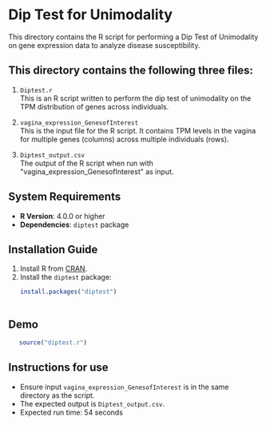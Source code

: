 # Dip Test for Unimodality

This directory contains the R script for performing a Dip Test of Unimodality on gene expression data to analyze disease susceptibility.

## This directory contains the following three files:

1) `Diptest.r`  
 This is an R script written to perform the dip test of unimodality on the TPM distribution of genes across individuals.

2) `vagina_expression_GenesofInterest`  
 This is the input file for the R script. It contains TPM levels in the vagina for multiple genes (columns) across multiple individuals (rows).

3) `Diptest_output.csv`  
 The output of the R script when run with "vagina_expression_GenesofInterest" as input.

## System Requirements

- **R Version**: 4.0.0 or higher
- **Dependencies**: `diptest` package

## Installation Guide

1. Install R from [CRAN](https://cran.r-project.org/).
2. Install the `diptest` package:
   ```r
   install.packages("diptest")
 

## Demo
```r
   source("diptest.r")
```
## Instructions for use
- Ensure input `vagina_expression_GenesofInterest` is in the same directory as the script.
- The expected output is `Diptest_output.csv`.
- Expected run time: 54 seconds



